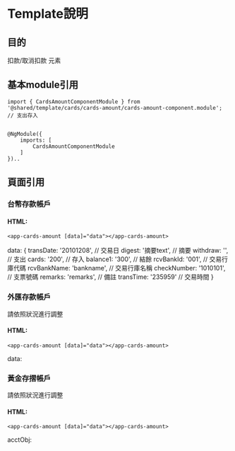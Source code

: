 # Template說明
## 目的
扣款/取消扣款 元素



## 基本module引用

    import { CardsAmountComponentModule } from '@shared/template/cards/cards-amount/cards-amount-component.module'; // 支出存入


    @NgModule({
        imports: [
            CardsAmountComponentModule
        ]
    })..

## 頁面引用
### 台幣存款帳戶
#### HTML:
    <app-cards-amount [data]="data"></app-cards-amount>

data:
    {
        transDate: '20101208', // 交易日
        digest: '摘要text', // 摘要
        withdraw: '', // 支出
        cards: '200', // 存入
        balance1: '300', // 結餘
        rcvBankId: '001', // 交易行庫代碼
        rcvBankName: 'bankname', // 交易行庫名稱
        checkNumber: '1010101', // 支票號碼
        remarks: 'remarks', // 備註
        transTime: '235959' // 交易時間
    }

### 外匯存款帳戶
請依照狀況進行調整

#### HTML:

    <app-cards-amount [data]="data"></app-cards-amount>

data:

### 黃金存摺帳戶
請依照狀況進行調整

#### HTML:
    <app-cards-amount [data]="data"></app-cards-amount>


acctObj:

